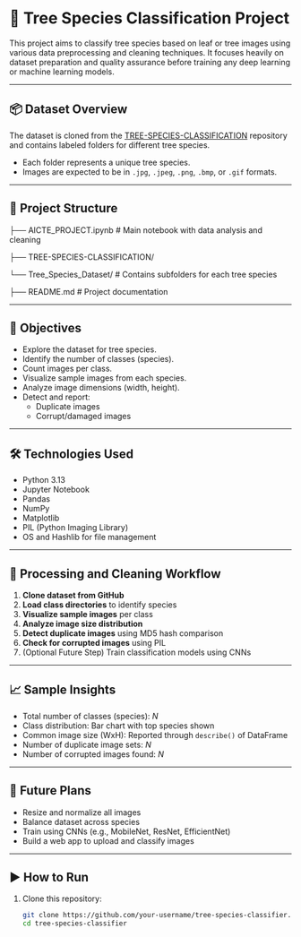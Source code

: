 # 🌲 Tree Species Classification Project

This project aims to classify tree species based on leaf or tree images using various data preprocessing and cleaning techniques. It focuses heavily on dataset preparation and quality assurance before training any deep learning or machine learning models.

---

## 📦 Dataset Overview

The dataset is cloned from the [TREE-SPECIES-CLASSIFICATION](https://github.com/Sarcast1c/TREE-SPECIES-CLASSIFICATION) repository and contains labeled folders for different tree species.

- Each folder represents a unique tree species.
- Images are expected to be in `.jpg`, `.jpeg`, `.png`, `.bmp`, or `.gif` formats.

---

## 📁 Project Structure

├── AICTE_PROJECT.ipynb # Main notebook with data analysis and cleaning

├── TREE-SPECIES-CLASSIFICATION/

└── Tree_Species_Dataset/ # Contains subfolders for each tree species

├── README.md # Project documentation


---

## 📌 Objectives

- Explore the dataset for tree species.
- Identify the number of classes (species).
- Count images per class.
- Visualize sample images from each species.
- Analyze image dimensions (width, height).
- Detect and report:
  - Duplicate images
  - Corrupt/damaged images

---

## 🛠️ Technologies Used

- Python 3.13
- Jupyter Notebook
- Pandas
- NumPy
- Matplotlib
- PIL (Python Imaging Library)
- OS and Hashlib for file management

---

## 🧪 Processing and Cleaning Workflow

1. **Clone dataset from GitHub**
2. **Load class directories** to identify species
3. **Visualize sample images** per class
4. **Analyze image size distribution**
5. **Detect duplicate images** using MD5 hash comparison
6. **Check for corrupted images** using PIL
7. (Optional Future Step) Train classification models using CNNs

---

## 📈 Sample Insights

- Total number of classes (species): _N_
- Class distribution: Bar chart with top species shown
- Common image size (WxH): Reported through `describe()` of DataFrame
- Number of duplicate image sets: _N_
- Number of corrupted images found: _N_

---

## 🚀 Future Plans

- Resize and normalize all images
- Balance dataset across species
- Train using CNNs (e.g., MobileNet, ResNet, EfficientNet)
- Build a web app to upload and classify images

---

## ▶️ How to Run

1. Clone this repository:
   ```bash
   git clone https://github.com/your-username/tree-species-classifier.git
   cd tree-species-classifier

